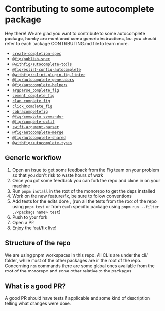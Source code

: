 # Contributing to some autocomplete package
Hey there! We are glad you want to contribute to some autocomplete package, hereby are mentioned some generic instructions, but you should refer to each package CONTRIBUTING.md file to learn more.

- [`create-completion-spec`](cli/create-completion-spec/CONTRIBUTING.md)
- [`@fig/publish-spec`](cli/publih-spec-to-team/CONTRIBUTING.md)
- [`@withfig/autocomplete-tools`](cli/tools-cli/CONTRIBUTING.md)
- [`@fig/eslint-config-autocomplete`](eslint/config-autocomplete/CONTRIBUTING.md)
- [`@withfig/eslint-plugin-fig-linter`](eslint/plugin-fig-linter/CONTRIBUTING.md)
- [`@fig/autocomplete-generators`](generators/CONTRIBUTING.md)
- [`@fig/autocomplete-helpers`](helpers/CONTRIBUTING.md)
- [`argparse_complete_fig`](integrations/argparse/CONTRIBUTING.md)
- [`cement_complete_fig`](integrations/cement/CONTRIBUTING.md)
- [`clap_complete_fig`](integrations/clap/CONTRIBUTING.md)
- [`click_complete_fig`](integrations/click/CONTRIBUTING.md)
- [`cobracompletefig`](integrations/cobra/CONTRIBUTING.md)
- [`@fig/complete-commander`](integrations/commander/CONTRIBUTING.md)
- [`@fig/complete-oclif`](integrations/oclif/CONTRIBUTING.md)
- [`swift-argument-parser`](integrations/swift-argument-parser/CONTRIBUTING.md)
- [`@fig/autocomplete-merge`](merge/CONTRIBUTING.md)
- [`@fig/autocomplete-shared`](shared/CONTRIBUTING.md)
- [`@withfig/autocomplete-types`](types/CONTRIBUTING.md)

## Generic workflow

1. Open an issue to get some feedback from the Fig team on your problem so that you don't risk to waste hours of work
2. Once you got some feedback you can fork the repo and clone in on your machine
3. Run `pnpm install` in the root of the monorepo to get the deps installed
4. Work on the new feature/fix, be sure to follow conventions
5. Add tests for the edits done , (run all the tests from the root of the repo using `pnpm test` or from each specific package using `pnpm run --filter ./<package name> test`)
6. Push to your fork
7. Open a PR
8. Enjoy the feat/fix live!

## Structure of the repo

We are using pnpm workspaces in this repo. All CLIs are under the cli/ folder, while most of the other packages are in the root of the repo.
Concerning `npm` commands there are some global ones available from the root of the monorepo and some other relative to the packages.

## What is a good PR?

A good PR should have tests if applicable and some kind of description telling what changes were done.